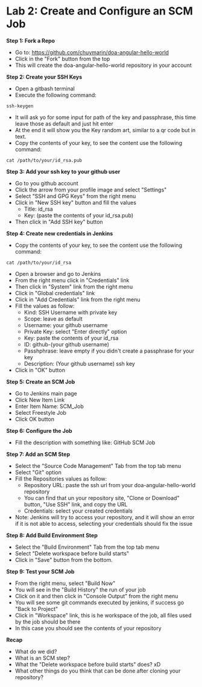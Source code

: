 # Lab 2: Create and Configure an SCM Job

**Step 1: Fork a Repo**
* Go to: https://github.com/chuymarin/doa-angular-hello-world
* Click in the "Fork" button from the top
* This will create the doa-angular-hello-world repository in your account

**Step 2: Create your SSH Keys**
* Open a gitbash terminal
* Execute the following command:
```
ssh-keygen
```
* It will ask yo for some input for path of the key and passphrase, this time leave those as default and just hit enter
* At the end it will show you the Key random art, similar to a qr code but in text.
* Copy the contents of your key, to see the content use the following command:
```
cat /path/to/your/id_rsa.pub
```

**Step 3: Add your ssh key to your github user**
* Go to you github account
* Click the arrow from your profile image and select "Settings"
* Select "SSH and GPG Keys" from the right menu
* Click in "New SSH key" button and fill the values
  * Title: id_rsa
  * Key: (paste the contents of your id_rsa.pub)
* Then click in "Add SSH key" button

**Step 4: Create new credentials in Jenkins**
* Copy the contents of your key, to see the content use the following command:
```
cat /path/to/your/id_rsa
```
* Open a browser and go to Jenkins
* From the right menu click in "Credentials" link
* Then click in "System" link from the right menu
* Click in "Global credentials" link
* Click in "Add Credentials" link from the right menu
* Fill the values as follow:
  * Kind: SSH Username with private key
  * Scope: leave as default
  * Username: your github username
  * Private Key: select "Enter directly" option
  * Key: paste the contents of your id_rsa
  * ID: github-(your github username)
  * Passhphrase: leave empty if you didn't create a passphrase for your key
  * Description: (Your github username) ssh key
* Click in "OK" button

**Step 5: Create an SCM Job**
* Go to Jenkins main page
* Click New Item Link
* Enter Item Name: SCM_Job
* Select Freestyle Job
* Click OK button

**Step 6: Configure the Job**
* Fill the description with something like: GitHub SCM Job

**Step 7: Add an SCM Step**
* Select the "Source Code Management" Tab from the top tab menu
* Select "Git" option
* Fill the Repositories values as follow:
  * Repository URL: paste the ssh url from your doa-angular-hello-world repository
  * You can find that un your repository site, "Clone or Download" button, "Use SSH" link, and copy the URL
  * Credentials: select your created credentials
* Note: Jenkins will try to access your repository, and it will show an error if it is not able to access, selecting your credentials should fix the issue

**Step 8: Add Build Environment Step**
* Select the "Build Environment" Tab from the top tab menu
* Select "Delete workspace before build starts"
* Click in "Save" button from the bottom.

**Step 9: Test your SCM Job**
* From the right menu, select "Build Now"
* You will see in the "Build History" the run of your job
* Click on it and then click in "Console Output" from the right menu
* You will see some git commands executed by jenkins, if success go "Back to Project"
* Click in "Workspace" link, this is he workspace of the job, all files used by the job should be there
* In this case you should see the contents of your repository

**Recap**
* What do we did?
* What is an SCM step?
* What the "Delete workspace before build starts" does? xD
* What other things do you think that can be done after cloning your repository?
